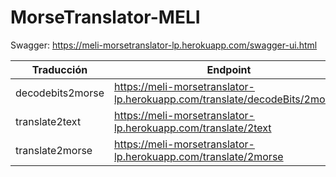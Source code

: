 # MorseTranslator-MELI

Swagger: https://meli-morsetranslator-lp.herokuapp.com/swagger-ui.html

| Traducción | Endpoint |
| ------ | ------ |
| decodebits2morse | https://meli-morsetranslator-lp.herokuapp.com/translate/decodeBits/2morse/ |
| translate2text | https://meli-morsetranslator-lp.herokuapp.com/translate/2text |
| translate2morse | https://meli-morsetranslator-lp.herokuapp.com/translate/2morse |



